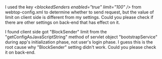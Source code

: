 I used the key *\<blockedSenders enabled="true" limit="100" /\>* from webtop-config.xml to determine whether to send request, but the value of limit on client side is different from my settings. Could you please check if there are other settings on back-end that has effect on it.

I found client side got "BlockSender" limit from the "getConfigAsJavaScriptString" method of servlet object "bootstrapService" during app's initialization phase, not user's login phase. I guess this is the root cause why "BlockSender" setting didn't work. Could you please check it on back-end.